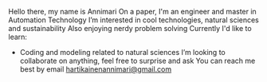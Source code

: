 Hello there, my name is Annimari
On a paper, I'm an engineer and master in Automation Technology
I’m interested in cool technologies, natural sciences and sustainability
Also enjoying nerdy problem solving
Currently I'd like to learn:
* Coding and modeling related to natural sciences
I’m looking to collaborate on anything, feel free to surprise and ask
You can reach me best by email hartikainenannimari@gmail.com

<!---
hartian/hartian is a ✨ special ✨ repository because its `README.md` (this file) appears on your GitHub profile.
You can click the Preview link to take a look at your changes.
--->
